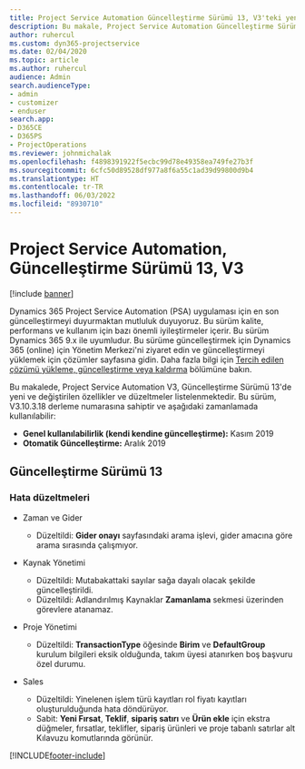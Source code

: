 ```yaml
---
title: Project Service Automation Güncelleştirme Sürümü 13, V3'teki yenilikler veya değişiklikler
description: Bu makale, Project Service Automation Güncelleştirme Sürümü 13, V3'teki yenilikler hakkında bilgi sağlar.
author: ruhercul
ms.custom: dyn365-projectservice
ms.date: 02/04/2020
ms.topic: article
ms.author: ruhercul
audience: Admin
search.audienceType:
- admin
- customizer
- enduser
search.app:
- D365CE
- D365PS
- ProjectOperations
ms.reviewer: johnmichalak
ms.openlocfilehash: f4898391922f5ecbc99d78e49358ea749fe27b3f
ms.sourcegitcommit: 6cfc50d89528df977a8f6a55c1ad39d99800d9b4
ms.translationtype: HT
ms.contentlocale: tr-TR
ms.lasthandoff: 06/03/2022
ms.locfileid: "8930710"
---
```

# <a name="project-service-automation-update-release-13-v3"></a>Project Service Automation, Güncelleştirme Sürümü 13, V3

[!include [banner](../includes/psa-now-project-operations.md)]

Dynamics 365 Project Service Automation (PSA) uygulaması için en son güncelleştirmeyi duyurmaktan mutluluk duyuyoruz. Bu sürüm kalite, performans ve kullanım için bazı önemli iyileştirmeler içerir. Bu sürüm Dynamics 365 9.x ile uyumludur. Bu sürüme güncelleştirmek için Dynamics 365 (online) için Yönetim Merkezi'ni ziyaret edin ve güncelleştirmeyi yüklemek için çözümler sayfasına gidin. Daha fazla bilgi için [Tercih edilen çözümü yükleme, güncelleştirme veya kaldırma](/power-platform/admin/install-remove-preferred-solution) bölümüne bakın.

Bu makalede, Project Service Automation V3, Güncelleştirme Sürümü 13'de yeni ve değiştirilen özellikler ve düzeltmeler listelenmektedir. Bu sürüm, V3.10.3.18 derleme numarasına sahiptir ve aşağıdaki zamanlamada kullanılabilir:

- **Genel kullanılabilirlik (kendi kendine güncelleştirme):** Kasım 2019
- **Otomatik Güncelleştirme:** Aralık 2019


## <a name="update-release-13"></a>Güncelleştirme Sürümü 13 

### <a name="bug-fixes"></a>Hata düzeltmeleri

- Zaman ve Gider

     - Düzeltildi: **Gider onayı** sayfasındaki arama işlevi, gider amacına göre arama sırasında çalışmıyor.

- Kaynak Yönetimi

     - Düzeltildi: Mutabakattaki sayılar sağa dayalı olacak şekilde güncelleştirildi.
     - Düzeltildi: Adlandırılmış Kaynaklar **Zamanlama** sekmesi üzerinden görevlere atanamaz.

- Proje Yönetimi

     - Düzeltildi: **TransactionType** öğesinde **Birim** ve **DefaultGroup** kurulum bilgileri eksik olduğunda, takım üyesi atanırken boş başvuru özel durumu.

- Sales

     - Düzeltildi: Yinelenen işlem türü kayıtları rol fiyatı kayıtları oluşturulduğunda hata döndürüyor.
     - Sabit: **Yeni Fırsat**, **Teklif**, **sipariş satırı** ve **Ürün ekle** için ekstra düğmeler, fırsatlar, teklifler, sipariş ürünleri ve proje tabanlı satırlar alt Kılavuzu komutlarında görünür.




[!INCLUDE[footer-include](../includes/footer-banner.md)]
